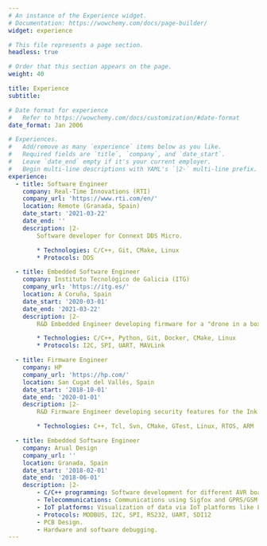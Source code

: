 ```yaml
---
# An instance of the Experience widget.
# Documentation: https://wowchemy.com/docs/page-builder/
widget: experience

# This file represents a page section.
headless: true

# Order that this section appears on the page.
weight: 40

title: Experience
subtitle:

# Date format for experience
#   Refer to https://wowchemy.com/docs/customization/#date-format
date_format: Jan 2006

# Experiences.
#   Add/remove as many `experience` items below as you like.
#   Required fields are `title`, `company`, and `date_start`.
#   Leave `date_end` empty if it's your current employer.
#   Begin multi-line descriptions with YAML's `|2-` multi-line prefix.
experience:
  - title: Software Engineer
    company: Real-Time Innovations (RTI)
    company_url: 'https://www.rti.com/en/'
    location: Remote (Granada, Spain)
    date_start: '2021-03-22'
    date_end: ''
    description: |2-
        Software developer for Connext DDS Micro.

        * Technologies: C/C++, Git, CMake, Linux
        * Protocols: DDS

  - title: Embedded Software Engineer
    company: Instituto Tecnológico de Galicia (ITG)
    company_url: 'https://itg.es/'
    location: A Coruña, Spain
    date_start: '2020-03-01'
    date_end: '2021-03-22'
    description: |2-
        R&D Embedded Engineer developing firmware for a "drone in a box" solution based on ARM and AVR microcontrollers. The system controls everything needed after the drone landing including communications, centering, charging, and encapsulation.

        * Technologies: C/C++, Python, Git, Docker, CMake, Linux
        * Protocols: I2C, SPI, UART, MAVLink

  - title: Firmware Engineer
    company: HP
    company_url: 'https://hp.com/'
    location: San Cugat del Vallés, Spain
    date_start: '2018-10-01'
    date_end: '2020-01-01'
    description: |2-
        R&D Firmware Engineer developing security features for the Ink Delivery System both for 3D and Large Format Printers. Agile development using Scrum with Jira.

        * Technologies: C++, Tcl, Svn, CMake, GTest, Linux, RTOS, ARM

  - title: Embedded Software Engineer
    company: Arual Design
    company_url: ''
    location: Granada, Spain
    date_start: '2018-02-01'
    date_end: '2018-06-01'
    description: |2-
        - C/C++ programming: Software development for different AVR boards.
        - Telecommunications: Communications using Sigfox and GPRS/GSM.
        - IoT platforms: Visualization of data via IoT platforms like Losant.
        - Protocols: MODBUS, I2C, SPI, RS232, UART, SDI12
        - PCB Design.
        - Hardware and software debugging.
---
```

